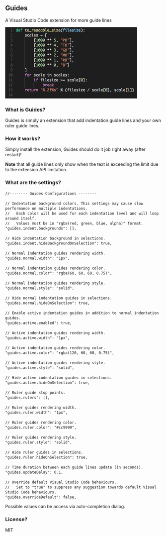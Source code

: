 ## Guides
A Visual Studio Code extension for more guide lines

![Screenshot](images/screenshot.png)

### What is Guides?
Guides is simply an extension that add indentation guide lines and your own ruler guide lines.

### How it works?
Simply install the extension, Guides should do it job right away (after restart)!

**Note** that all guide lines only show when the text is exceeding the limit due to the extension API limitation.

### What are the settings?
```
//-------- Guides Configurations --------

// Indentation background colors. This settings may cause slow performance on multiple indentations.
//   Each color will be used for each indentation level and will loop around itself.
//   Values must be in "rgba(red, green, blue, alpha)" format.
"guides.indent.backgrounds": [],

// Hide indentation background in selections.
"guides.indent.hideBackgroundOnSelection": true,

// Normal indentation guides rendering width.
"guides.normal.width": "1px",

// Normal indentation guides rendering color.
"guides.normal.color": "rgba(60, 60, 60, 0.75)",

// Normal indentation guides rendering style.
"guides.normal.style": "solid",

// Hide normal indentation guides in selections.
"guides.normal.hideOnSelection": true,

// Enable active indentation guides in addition to normal indentation guides.
"guides.active.enabled": true,

// Active indentation guides rendering width.
"guides.active.width": "1px",

// Active indentation guides rendering color.
"guides.active.color": "rgba(120, 60, 60, 0.75)",

// Active indentation guides rendering style.
"guides.active.style": "solid",

// Hide active indentation guides in selections.
"guides.active.hideOnSelection": true,

// Ruler guide stop points.
"guides.rulers": [],

// Ruler guides rendering width.
"guides.ruler.width": "1px",

// Ruler guides rendering color.
"guides.ruler.color": "#cc9999",

// Ruler guides rendering style.
"guides.ruler.style": "solid",

// Hide ruler guides in selections.
"guides.ruler.hideOnSelection": true,

// Time duration between each guide lines update (in seconds).
"guides.updateDelay": 0.1,

// Override default Visual Studio Code behaviours.
//   Set to "true" to suppress any suggestion towards default Visual Studio Code behaviours.
"guides.overrideDefault": false,
```
Possible values can be access via auto-completion dialog.

### License?
MIT
